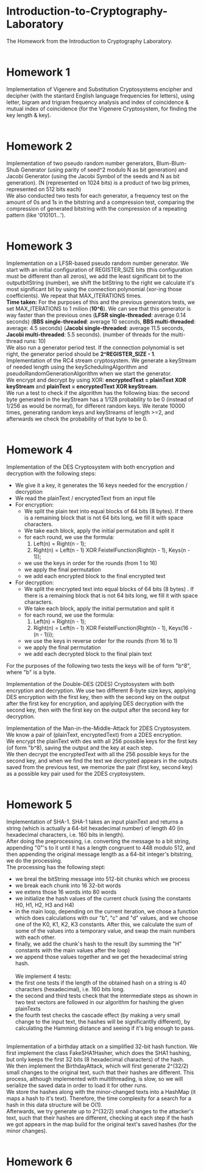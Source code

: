 # Introduction-to-Cryptography-Laboratory
 The Homework from the Introduction to Cryptography Laboratory. <br /> <br />

# Homework 1
Implementation of Vigenere and Substitution Cryptosystems encipher and decipher (with the stantard English language frequencies for letters), using letter, bigram and trigram frequency analysis and index of coincidence & mutual index of coincidence (for the Vigenere Cryptosystem, for finding the key length & key). <br /> <br />

# Homework 2
Implementation of two pseudo random number generators, Blum-Blum-Shub Generator (using parity of seed^2 modulo N as bit generation) and Jacobi Generator (using the Jacobi Symbol of the seeds and N as bit generation). (N (represented on 1024 bits) is a product of two big primes, represented on 512 bits each) <br />
We also conducted two tests for each generator, a frequency test on the amount of 0s and 1s in the bitstring and a compression test, comparing the compression of generated bitstring with the compression of a repeating pattern (like '010101...'). <br /> <br />

# Homework 3
Implementation on a LFSR-based pseudo random number generator. We start with an initial configuration of REGISTER_SIZE bits (this configuration must be different than all zeros), we add the least significant bit to the outputbitString (number), we shift the bitString to the right we calculate it's most significant bit by using the connection polynomial (xor-ing those coefficients). We repeat that MAX_ITERATIONS times. <br />
__Time taken:__ For the purposes of this and the previous generators tests, we set MAX_ITERATIONS to 1 milion (__10^6__). We can see that this generator is way faster than the previous ones (__LFSR single-threaded__: average 0.14 seconds) (__BBS single-threaded__: average 10 seconds, __BBS multi-threaded__: average: 4.5 seconds) (__Jacobi single-threaded__: average 11.5 seconds, __Jacobi multi-threaded__: 5.5 seconds). (number of threads for the multi-thread runs: 10) <br />
We also run a generator period test. If the connection polynomial is set right, the generator period should be __2^REGISTER_SIZE - 1__. <br />
Implementation of the RC4 stream cryptosystem. We generate a keyStream of needed length using the keySchedulingAlgorithm and pseudoRandomGenerationAlgorithm when we start the generator. <br />
We encrypt and decrypt by using XOR: __encryptedText = plainText XOR keyStream__ and __plainText = encryptedText XOR keyStream__. <br />
We run a test to check if the algorithm has the following bias: the second byte generated in the keyStream has a 1/128 probability to be 0 (instead of 1/256 as would be normal), for different random keys. We iterate 10000 times, generating random keys and keyStreams of length >=2, and afterwards we check the probability of that byte to be 0.  <br /> <br />


# Homework 4
Implementation of the DES Cryptosystem with both encryption and decryption with the following steps: <br />
* We give it a key, it generates the 16 keys needed for the encryption / decryption <br />
* We read the plainText / encryptedText from an input file <br />
* For encryption: <br />
    - We split the plain text into equal blocks of 64 bits (8 bytes). If there is a remaining block that is not 64 bits long, we fill it with space characters. <br />
    - We take each block, apply the initial permutation and split it <br />
    - for each round, we use the formula: <br />
        1. Left(n) = Right(n - 1); <br />
        2. Right(n) = Left(n - 1) XOR FeistelFunction(Right(n - 1), Keys(n - 1)); <br />
    - we use the keys in order for the rounds (from 1 to 16) <br />
    - we apply the final permutation <br />
    - we add each encrypted block to the final encrypted text <br />
* For decryption: <br />
    - We split the encrypted text into equal blocks of 64 bits (8 bytes) . If there is a remaining block that is not 64 bits long, we fill it with space characters. <br />
    - We take each block, apply the initial permutation and split it <br />
    - for each round, we use the formula: <br />
        1. Left(n) = Right(n - 1); <br />
        2. Right(n) = Left(n - 1) XOR FeistelFunction(Right(n - 1), Keys(16 - (n - 1))); <br />
    - we use the keys in reverse order for the rounds (from 16 to 1) <br />
    - we apply the final permutation <br />
    - we add each decrypted block to the final plain text <br />

For the purposes of the following two tests the keys will be of form "b^8", where "b" is a byte. <br />

Implementation of the Double-DES (2DES) Cryptosystem with both encryption and decryption. We use two different 8-byte size keys, applying DES encryption with the first key, then with the second key on the output after the first key for encryption, and applying DES decryption with the second key, then with the first key on the output after the second key for decryption. <br />

Implementation of the Man-in-the-Middle-Attack for 2DES Cryptosystem. We know a pair of (plainText, encryptedText) from a 2DES encryption.  <br />
We encrypt the plainText with des with all 256 possible keys for the first key (of form "b^8), saving the output and the key at each step. <br /> 
We then decrypt the encryptedText with all the 256 possible keys for the second key, and when we find the text we decrypted appears in the outputs saved from the previous test, we memorize the pair (first key, second key) as a possible key pair used for the 2DES cryptosystem. <br /> <br />

# Homework 5
Implementation of SHA-1. SHA-1 takes an input plainText and returns a string (which is actually a 64-bit hexadecimal number) of length 40 (in hexadecimal characters, i.e. 160 bits in length). <br />
After doing the preprocessing, i.e. converting the message to a bit string, appending "0"'s to it until it has a length congruent to 448 modulo 512, and then appending the original message length as a 64-bit integer's bitstring, we do the processing. <br />
The processing has the following stept: <br />
* we breal the bitString message into 512-bit chunks which we process <br />
* we break each chunk into 16 32-bit words <br />
* we extens those 16 words into 80 words <br />
* we initialize the hash values of the current chuck (using the constants H0, H1, H2, H3 and H4) <br />
* in the main loop, depending on the current iteration, we chose a function which does calculations with our "b", "c" and "d" values, and we choose one of the K0, K1, K2, K3 constants. After this, we calculate the sum of some of the values into a temporary value, and swap the main numbers with each other. <br />
* finally, we add the chunk's hash to the result (by summing the "H" constants with the main values after the loop) <br />
* we append those values together and we get the hexadecimal string hash. <br /> <br />
We implement 4 tests: <br />
* the first one tests if the length of the obtained hash on a string is 40 characters (hexadecimal), i.e. 160 bits long. <br />
* the second and third tests check that the intermediate steps as shown in two test vectors are followed in our algorithm for hashing the given plainTexts <br />
* the fourth test checks the cascade effect (by making a very small change to the input text, the hashes will be significantlly different), by calculating the Hamming distance and seeing if it's big enough to pass. <br /> <br />

Implementation of a birthday attack on a simplified 32-bit hash function.
We first implement the class FakeSHA1Hasher, which does the SHA1 hashing, but only keeps the first 32 bits (8 hexadecimal characters) of the hash. <br />
We then implement the BirthdayAttack, which will first generate 2^(32/2) small changes to the original text, such that their hashes are different. This process, although implemented with multithreading, is slow, so we will serialize the saved data in order to load it for other runs. <br />
We store the hashes along with the minor-changed texts into a HashMap (it maps a hash to it's text). Therefore, the time complexity for a search for a hash in this data structure will be O(1). <br />
Afterwards, we try generate up to 2^(32/2) small changes to the attacker's text, such that their hashes are different, checking at each step if the hash we got appears in the map build for the original text's saved hashes (for the minor changes). <br /> <br />

# Homework 6
